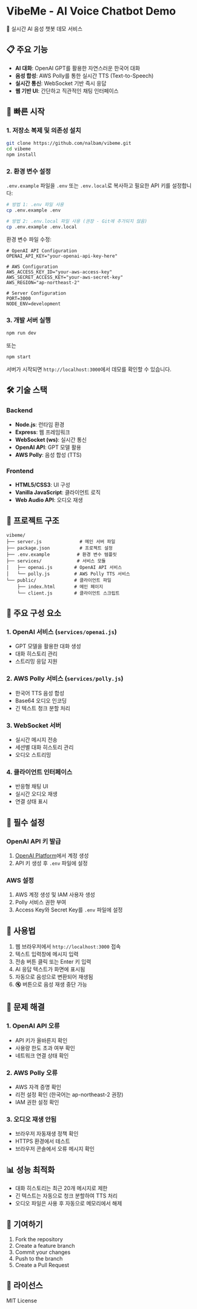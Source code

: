 # VibeMe - AI Voice Chatbot Demo

🎤 실시간 AI 음성 챗봇 데모 서비스

## 📋 주요 기능

- **AI 대화**: OpenAI GPT를 활용한 자연스러운 한국어 대화
- **음성 합성**: AWS Polly를 통한 실시간 TTS (Text-to-Speech)
- **실시간 통신**: WebSocket 기반 즉시 응답
- **웹 기반 UI**: 간단하고 직관적인 채팅 인터페이스

## 🚀 빠른 시작

### 1. 저장소 복제 및 의존성 설치

```bash
git clone https://github.com/nalbam/vibeme.git
cd vibeme
npm install
```

### 2. 환경 변수 설정

`.env.example` 파일을 `.env` 또는 `.env.local`로 복사하고 필요한 API 키를 설정합니다:

```bash
# 방법 1: .env 파일 사용
cp .env.example .env

# 방법 2: .env.local 파일 사용 (권장 - Git에 추가되지 않음)
cp .env.example .env.local
```

환경 변수 파일 수정:
```env
# OpenAI API Configuration
OPENAI_API_KEY="your-openai-api-key-here"

# AWS Configuration  
AWS_ACCESS_KEY_ID="your-aws-access-key"
AWS_SECRET_ACCESS_KEY="your-aws-secret-key"
AWS_REGION="ap-northeast-2"

# Server Configuration
PORT=3000
NODE_ENV=development
```

### 3. 개발 서버 실행

```bash
npm run dev
```
또는
```bash
npm start
```

서버가 시작되면 `http://localhost:3000`에서 데모를 확인할 수 있습니다.

## 🛠️ 기술 스택

### Backend
- **Node.js**: 런타임 환경
- **Express**: 웹 프레임워크
- **WebSocket (ws)**: 실시간 통신
- **OpenAI API**: GPT 모델 활용
- **AWS Polly**: 음성 합성 (TTS)

### Frontend
- **HTML5/CSS3**: UI 구성
- **Vanilla JavaScript**: 클라이언트 로직
- **Web Audio API**: 오디오 재생

## 📁 프로젝트 구조

```
vibeme/
├── server.js              # 메인 서버 파일
├── package.json           # 프로젝트 설정
├── .env.example          # 환경 변수 템플릿
├── services/             # 서비스 모듈
│   ├── openai.js        # OpenAI API 서비스
│   └── polly.js         # AWS Polly TTS 서비스
└── public/              # 클라이언트 파일
    ├── index.html       # 메인 페이지
    └── client.js        # 클라이언트 스크립트
```

## 🔧 주요 구성 요소

### 1. OpenAI 서비스 (`services/openai.js`)
- GPT 모델을 활용한 대화 생성
- 대화 히스토리 관리
- 스트리밍 응답 지원

### 2. AWS Polly 서비스 (`services/polly.js`)  
- 한국어 TTS 음성 합성
- Base64 오디오 인코딩
- 긴 텍스트 청크 분할 처리

### 3. WebSocket 서버
- 실시간 메시지 전송
- 세션별 대화 히스토리 관리
- 오디오 스트리밍

### 4. 클라이언트 인터페이스
- 반응형 채팅 UI
- 실시간 오디오 재생
- 연결 상태 표시

## 🔐 필수 설정

### OpenAI API 키 발급
1. [OpenAI Platform](https://platform.openai.com/)에서 계정 생성
2. API 키 생성 후 `.env` 파일에 설정

### AWS 설정
1. AWS 계정 생성 및 IAM 사용자 생성
2. Polly 서비스 권한 부여
3. Access Key와 Secret Key를 `.env` 파일에 설정

## 🎯 사용법

1. 웹 브라우저에서 `http://localhost:3000` 접속
2. 텍스트 입력창에 메시지 입력
3. 전송 버튼 클릭 또는 Enter 키 입력
4. AI 응답 텍스트가 화면에 표시됨
5. 자동으로 음성으로 변환되어 재생됨
6. 🔇 버튼으로 음성 재생 중단 가능

## 🚨 문제 해결

### 1. OpenAI API 오류
- API 키가 올바른지 확인
- 사용량 한도 초과 여부 확인
- 네트워크 연결 상태 확인

### 2. AWS Polly 오류  
- AWS 자격 증명 확인
- 리전 설정 확인 (한국어는 ap-northeast-2 권장)
- IAM 권한 설정 확인

### 3. 오디오 재생 안됨
- 브라우저 자동재생 정책 확인
- HTTPS 환경에서 테스트
- 브라우저 콘솔에서 오류 메시지 확인

## 📊 성능 최적화

- 대화 히스토리는 최근 20개 메시지로 제한
- 긴 텍스트는 자동으로 청크 분할하여 TTS 처리
- 오디오 파일은 사용 후 자동으로 메모리에서 해제

## 🤝 기여하기

1. Fork the repository
2. Create a feature branch
3. Commit your changes  
4. Push to the branch
5. Create a Pull Request

## 📄 라이선스

MIT License